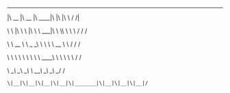  ________  ________  ________  ___  ___  ___      ___ 

 
|\   __  \|\   __  \|\   ____\|\  \|\  \|\  \    /  /|


\ \  \|\  \ \  \|\  \ \  \___|\ \  \\\  \ \  \  /  / /


 \ \   __  \ \   _  _\ \  \    \ \   __  \ \  \/  / / 

 
  \ \  \ \  \ \  \\  \\ \  \____\ \  \ \  \ \    / / 

  
   \ \__\ \__\ \__\\ _\\ \_______\ \__\ \__\ \__/ /   

   
    \|__|\|__|\|__|\|__|\|_______|\|__|\|__|\|__|/    
